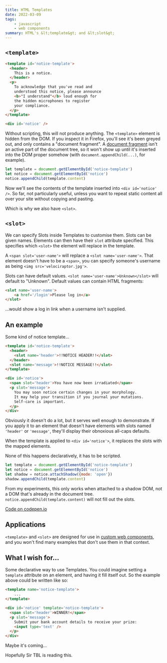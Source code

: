 ```yaml
---
title: HTML Templates
date: 2022-03-09
tags: 
    - javascript
    - web components
summary: HTML's &lt;template&gt; and &lt;slot&gt;
---
```


## `<template>`
```html
<template id='notice-template'>
  <header>
    This is a notice. 
  </header>
  <p>
    To acknowledge that you've read and
    understood this notice, please announce
    <b>"I understand"</b> loud enough for 
    the hidden microphones to register 
    your compliance.
  </p>
</template>

<div id='notice' />
```

Without scripting, this will not produce anything. The `<template>` element is hidden from the DOM. If you inspect it in Firefox, you'll see it's been greyed out, and only contains a "document fragment". A [document fragment](https://developer.mozilla.org/en-US/docs/Web/API/DocumentFragment) isn't an active part of the document tree, so it won't show up until it's inserted into the DOM proper somehow (with `document.appendChild(...)`, for example).

```js
let template = document.getElementById('notice-template')
let notice = document.getElementById('notice')
notice.appendChild(template.content)
```

Now we'll see the contents of the template inserted into `<div id='notice' />`. So far, not particularly useful, unless you want to repeat static content all over your site without copying and pasting.

Which is why we also have `<slot>`.

## `<slot>`
We can specify Slots inside Templates to customise them. Slots can be given names. Elements can then have their `slot` attribute specified. This specifies which `<slot>` the element will replace in the template. 

A `<span slot='user-name'>` will replace a `<slot name='user-name'>`. That element doesn't have to be a `<span>`, you can specify someone's username as being `<img src='velociraptor.jpg'>`. 

Slots can have default values. `<slot name='user-name'>Unknown</slot>` will default to "Unknown". Default values can contain HTML fragments:

```html
<slot name='user-name'>
	<a href='/login'>Please log in</a>
</slot>
```

...would show a log in link when a username isn't supplied.

## An example
Some kind of notice template...

```html
<template id='notice-template'>
  <header>
    <slot name='header'>!!NOTICE HEADER!!</slot>
  </header>
  <slot name='message'>!!NOTICE MESSAGE!!</slot>
</template>

<div id='notice'>
  <span slot='header'>You have now been irradiated</span>
  <p slot='message'>
    You may soon notice certain changes in your morphology.
    It may help your transition if you journal your mutations.
    Self-care is important.
  </p>
</div>
```

Obviously it doesn't do a lot, but it serves well enough to demonstrate. If you apply it to an element that doesn't have elements with slots named `'header'` or `'message'`, they'll display their obnoxious all-caps defaults. 

When the template is applied to `<div id='notice'>`, it replaces the slots with the mapped elements.

None of this happens declaratively, it has to be scripted.

```js
let template = document.getElementById('notice-template')
let notice = document.getElementById('notice')
let shadow = notice.attachShadow({mode: 'open'})
shadow.appendChild(template.content)
```

From my experiments, this only works when attached to a shadow DOM, not a DOM that's already in the document tree. `notice.appendChild(template.content)`  will not fill out the slots.

[Code on codepen.io](https://codepen.io/nwale/pen/bGYyeXe?editors=1011)

## Applications
`<template>` and `<slot>` are designed for use in [custom web components](https://developer.mozilla.org/en-US/docs/Web/Web_Components), and you won't find many examples that don't use them in that context.

## What I wish for...
Some declarative way to use Templates. You could imagine setting a `template` attribute on an element, and having it fill itself out. So the example above could be written like so:

```html
<template name='notice-template'>
	...
</template>

<div id='notice' template='notice-template'>
  <span slot='header'>WINNER!</span>
  <p slot='message'>
    Submit your bank account details to receive your prize:
	<input type='text' />
  </p>
</div>
```

Maybe it's coming...

Hopefully Sir TBL is reading this.
